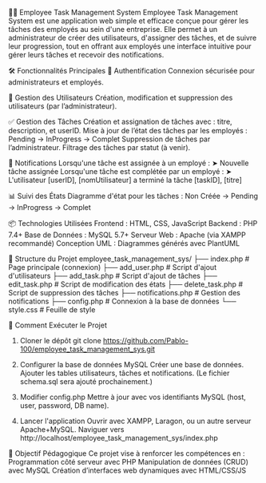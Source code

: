 👨‍💼 Employee Task Management System
     Employee Task Management System est une application web simple et efficace conçue pour gérer les tâches des employés au sein d'une entreprise. Elle permet à un administrateur de créer des utilisateurs, d'assigner des tâches, et de suivre leur progression, tout en offrant aux employés une interface intuitive pour gérer leurs tâches et recevoir des notifications.

🛠️ Fonctionnalités Principales
  🔐 Authentification
      Connexion sécurisée pour administrateurs et employés.
  
  👥 Gestion des Utilisateurs
      Création, modification et suppression des utilisateurs (par l’administrateur).
  
  ✅ Gestion des Tâches
      Création et assignation de tâches avec : titre, description, et userID.
      Mise à jour de l’état des tâches par les employés :
      Pending → InProgress → Complet
      Suppression de tâches par l’administrateur.
      Filtrage des tâches par statut (à venir).
  
  🔔 Notifications
  Lorsqu'une tâche est assignée à un employé :
  ➤ Nouvelle tâche assignée
     Lorsqu'une tâche est complétée par un employé :
  ➤ L'utilisateur [userID], [nomUtilisateur] a terminé la tâche [taskID], [titre]
  
  📊 Suivi des États
      Diagramme d'état pour les tâches :
      Non Créée → Pending → InProgress → Complet

📦 Technologies Utilisées
    Frontend : HTML, CSS, JavaScript
    Backend : PHP 7.4+
    Base de Données : MySQL 5.7+
    Serveur Web : Apache (via XAMPP recommandé)
    Conception UML : Diagrammes générés avec PlantUML

📂 Structure du Projet
    employee_task_management_sys/
    ├── index.php            # Page principale (connexion)
    ├── add_user.php         # Script d'ajout d'utilisateurs
    ├── add_task.php         # Script d'ajout de tâches
    ├── edit_task.php        # Script de modification des états
    ├── delete_task.php      # Script de suppression des tâches
    ├── notifications.php    # Gestion des notifications
    ├── config.php           # Connexion à la base de données
    └── style.css            # Feuille de style

🚀 Comment Exécuter le Projet
  1. Cloner le dépôt
     git clone https://github.com/Pablo-100/employee_task_management_sys.git
     
  3. Configurer la base de données MySQL
     Créer une base de données.
     Ajouter les tables utilisateurs, tâches et notifications.
     (Le fichier schema.sql sera ajouté prochainement.)
  
  4. Modifier config.php
     Mettre à jour avec vos identifiants MySQL (host, user, password, DB name).
  
  5. Lancer l'application
     Ouvrir avec XAMPP, Laragon, ou un autre serveur Apache+MySQL.
     Naviguer vers http://localhost/employee_task_management_sys/index.php

📌 Objectif Pédagogique
    Ce projet vise à renforcer les compétences en :
    Programmation côté serveur avec PHP
    Manipulation de données (CRUD) avec MySQL
    Création d’interfaces web dynamiques avec HTML/CSS/JS
    





